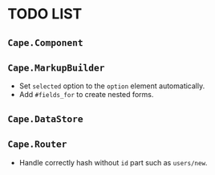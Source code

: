 # TODO LIST

## `Cape.Component`

## `Cape.MarkupBuilder`

* Set `selected` option to the `option` element automatically.
* Add `#fields_for` to create nested forms.

## `Cape.DataStore`

## `Cape.Router`

* Handle correctly hash without `id` part such as `users/new`.
